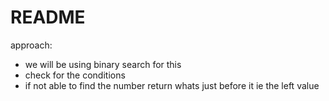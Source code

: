 # README

approach: 
- we will be using binary search for this 
- check for the conditions 
- if not able to find the number return whats just before it ie the left value